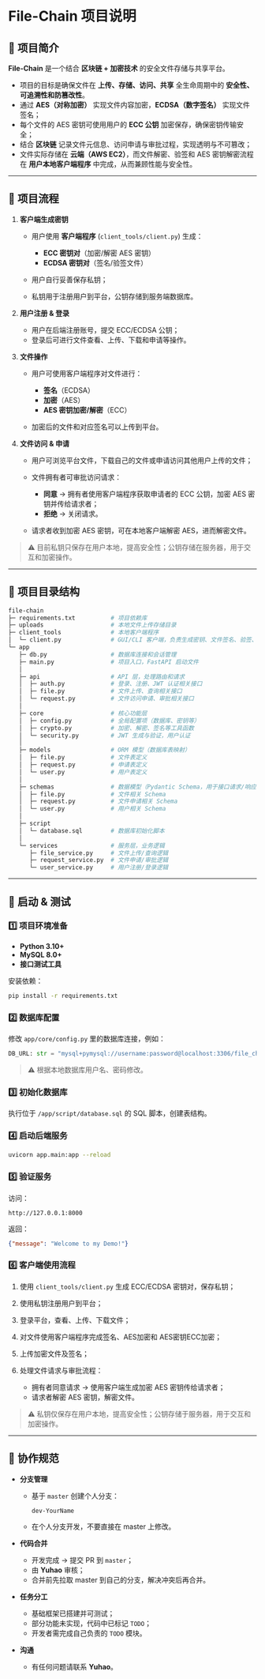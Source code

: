 

# File-Chain 项目说明

## 📖 项目简介

**File-Chain** 是一个结合 **区块链 + 加密技术** 的安全文件存储与共享平台。

* 项目的目标是确保文件在 **上传、存储、访问、共享** 全生命周期中的 **安全性、可追溯性和防篡改性**。
* 通过 **AES（对称加密）** 实现文件内容加密，**ECDSA（数字签名）** 实现文件签名；
* 每个文件的 AES 密钥可使用用户的 **ECC 公钥** 加密保存，确保密钥传输安全；
* 结合 **区块链** 记录文件元信息、访问申请与审批过程，实现透明与不可篡改；
* 文件实际存储在 **云端（AWS EC2）**，而文件解密、验签和 AES 密钥解密流程在 **用户本地客户端程序** 中完成，从而兼顾性能与安全性。

---

## 📌 项目流程

1. **客户端生成密钥**

   * 用户使用 **客户端程序** (`client_tools/client.py`) 生成：

     * **ECC 密钥对**（加密/解密 AES 密钥）
     * **ECDSA 密钥对**（签名/验签文件）
   * 用户自行妥善保存私钥；
   * 私钥用于注册用户到平台，公钥存储到服务端数据库。

2. **用户注册 & 登录**

   * 用户在后端注册账号，提交 ECC/ECDSA 公钥；
   * 登录后可进行文件查看、上传、下载和申请等操作。

3. **文件操作**

   * 用户可使用客户端程序对文件进行：

     * **签名**（ECDSA）
     * **加密**（AES）
     * **AES 密钥加密/解密**（ECC）
   * 加密后的文件和对应签名可以上传到平台。

4. **文件访问 & 申请**

   * 用户可浏览平台文件，下载自己的文件或申请访问其他用户上传的文件；
   * 文件拥有者可审批访问请求：

     * **同意** → 拥有者使用客户端程序获取申请者的 ECC 公钥，加密 AES 密钥并传给请求者；
     * **拒绝** → 关闭请求。
   * 请求者收到加密 AES 密钥，可在本地客户端解密 AES，进而解密文件。

> ⚠️ 目前私钥只保存在用户本地，提高安全性；公钥存储在服务器，用于交互和加密操作。

---

## 📂 项目目录结构

```bash
file-chain
├─ requirements.txt          # 项目依赖库
├─ uploads                   # 本地文件上传存储目录
├─ client_tools              # 本地客户端程序
│  └─ client.py              # GUI/CLI 客户端，负责生成密钥、文件签名、验签、AES加密解密、ECC AES加密解密
└─ app
   ├─ db.py                  # 数据库连接和会话管理
   ├─ main.py                # 项目入口，FastAPI 启动文件
   │
   ├─ api                    # API 层，处理路由和请求
   │  ├─ auth.py             # 登录、注册、JWT 认证相关接口
   │  ├─ file.py             # 文件上传、查询相关接口
   │  └─ request.py          # 文件访问申请、审批相关接口
   │
   ├─ core                   # 核心功能层
   │  ├─ config.py           # 全局配置项（数据库、密钥等）
   │  ├─ crypto.py           # 加密、解密、签名等工具函数
   │  └─ security.py         # JWT 生成与验证，用户认证
   │
   ├─ models                 # ORM 模型（数据库表映射）
   │  ├─ file.py             # 文件表定义
   │  ├─ request.py          # 申请表定义
   │  └─ user.py             # 用户表定义
   │
   ├─ schemas                # 数据模型（Pydantic Schema，用于接口请求/响应校验）
   │  ├─ file.py             # 文件相关 Schema
   │  ├─ request.py          # 文件申请相关 Schema
   │  └─ user.py             # 用户相关 Schema
   │
   ├─ script                 
   │  └─ database.sql        # 数据库初始化脚本
   │
   └─ services               # 服务层，业务逻辑
      ├─ file_service.py     # 文件上传/查询逻辑
      ├─ request_service.py  # 文件申请/审批逻辑
      └─ user_service.py     # 用户注册/登录逻辑
```

---

## 🚀 启动 & 测试

### 1️⃣ 项目环境准备

* **Python 3.10+**
* **MySQL 8.0+**
* **接口测试工具**

安装依赖：

```bash
pip install -r requirements.txt
```

### 2️⃣ 数据库配置

修改 `app/core/config.py` 里的数据库连接，例如：

```python
DB_URL: str = "mysql+pymysql://username:password@localhost:3306/file_chain"
```

> ⚠️ 根据本地数据库用户名、密码修改。

### 3️⃣ 初始化数据库

执行位于 `/app/script/database.sql` 的 SQL 脚本，创建表结构。

### 4️⃣ 启动后端服务

```bash
uvicorn app.main:app --reload
```

### 5️⃣ 验证服务

访问：

```
http://127.0.0.1:8000
```

返回：

```json
{"message": "Welcome to my Demo!"}
```

### 6️⃣ 客户端使用流程

1. 使用 `client_tools/client.py` 生成 ECC/ECDSA 密钥对，保存私钥；
2. 使用私钥注册用户到平台；
3. 登录平台，查看、上传、下载文件；
4. 对文件使用客户端程序完成签名、AES加密和 AES密钥ECC加密；
5. 上传加密文件及签名；
6. 处理文件请求与审批流程：

   * 拥有者同意请求 → 使用客户端生成加密 AES 密钥传给请求者；
   * 请求者解密 AES 密钥，解密文件。

> ⚠️ 私钥仅保存在用户本地，提高安全性；公钥存储于服务器，用于交互和加密操作。

---

## 🤝 协作规范

* **分支管理**

  * 基于 `master` 创建个人分支：

    ```
    dev-YourName
    ```
  * 在个人分支开发，不要直接在 master 上修改。

* **代码合并**

  * 开发完成 → 提交 PR 到 `master`；
  * 由 **Yuhao** 审核；
  * 合并前先拉取 master 到自己的分支，解决冲突后再合并。

* **任务分工**

  * 基础框架已搭建并可测试；
  * 部分功能未实现，代码中已标记 `TODO`；
  * 开发者需完成自己负责的 `TODO` 模块。

* **沟通**

  * 有任何问题请联系 **Yuhao**。



